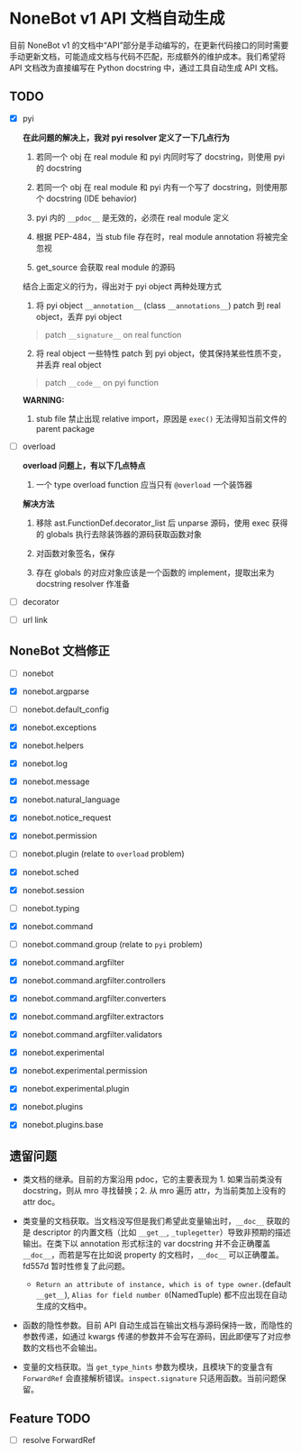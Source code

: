 # NoneBot v1 API 文档自动生成

目前 NoneBot v1 的文档中“API”部分是手动编写的，在更新代码接口的同时需要手动更新文档，可能造成文档与代码不匹配，形成额外的维护成本。我们希望将 API 文档改为直接编写在 Python docstring 中，通过工具自动生成 API 文档。

## TODO

- [x] pyi

    **在此问题的解决上，我对 pyi resolver 定义了一下几点行为**

    1. 若同一个 obj 在 real module 和 pyi 内同时写了 docstring，则使用 pyi 的 docstring

    2. 若同一个 obj 在 real module 和 pyi 内有一个写了 docstring，则使用那个 docstring (IDE behavior)

    3. pyi 内的 `__pdoc__` 是无效的，必须在 real module 定义

    4. 根据 PEP-484，当 stub file 存在时，real module annotation 将被完全忽视

    5. get_source 会获取 real module 的源码

    结合上面定义的行为，得出对于 pyi object 两种处理方式

    1. 将 pyi object `__annotation__` (class `__annotations__`) patch 到 real object，丢弃 pyi object

    > patch `__signature__` on real function

    2. 将 real object 一些特性 patch 到 pyi object，使其保持某些性质不变，并丢弃 real object

    > patch `__code__` on pyi function

    **WARNING:**

    1. stub file 禁止出现 relative import，原因是 `exec()` 无法得知当前文件的 parent package

- [ ] overload

    **overload 问题上，有以下几点特点**

    1. 一个 type overload function 应当只有 `@overload` 一个装饰器

    **解决方法**

    1. 移除 ast.FunctionDef.decorator_list 后 unparse 源码，使用 exec 获得的 globals 执行去除装饰器的源码获取函数对象

    2. 对函数对象签名，保存

    3. 存在 globals 的对应对象应该是一个函数的 implement，提取出来为 docstring resolver 作准备

- [ ] decorator

- [ ] url link

## NoneBot 文档修正

- [ ] nonebot

- [x] nonebot.argparse

- [ ] nonebot.default_config

- [x] nonebot.exceptions

- [x] nonebot.helpers

- [x] nonebot.log

- [x] nonebot.message

- [x] nonebot.natural_language

- [x] nonebot.notice_request

- [x] nonebot.permission

- [ ] nonebot.plugin (relate to `overload` problem)

- [x] nonebot.sched

- [x] nonebot.session

- [ ] nonebot.typing

- [x] nonebot.command

- [ ] nonebot.command.group (relate to `pyi` problem)

- [x] nonebot.command.argfilter

- [x] nonebot.command.argfilter.controllers

- [x] nonebot.command.argfilter.converters

- [x] nonebot.command.argfilter.extractors

- [x] nonebot.command.argfilter.validators

- [x] nonebot.experimental

- [x] nonebot.experimental.permission

- [x] nonebot.experimental.plugin

- [x] nonebot.plugins

- [x] nonebot.plugins.base

## 遗留问题

- 类文档的继承。目前的方案沿用 pdoc，它的主要表现为 1. 如果当前类没有 docstring，则从 mro 寻找替换；2. 从 mro 遍历 attr，为当前类加上没有的 attr doc。

- 类变量的文档获取。当文档没写但是我们希望此变量输出时，`__doc__` 获取的是 descriptor 的内置文档（比如 `__get__`, `_tuplegetter`）导致非预期的描述输出。在类下以 annotation 形式标注的 var docstring 并不会正确覆盖 `__doc__`，而若是写在比如说 property 的文档时，`__doc__` 可以正确覆盖。fd557d 暂时性修复了此问题。

    - `Return an attribute of instance, which is of type owner.`(default `__get__`), `Alias for field number 0`(NamedTuple) 都不应出现在自动生成的文档中。

- 函数的隐性参数。目前 API 自动生成旨在输出文档与源码保持一致，而隐性的参数传递，如通过 kwargs 传递的参数并不会写在源码，因此即便写了对应参数的文档也不会输出。

- 变量的文档获取。当 `get_type_hints` 参数为模块，且模块下的变量含有 `ForwardRef` 会直接解析错误。`inspect.signature` 只适用函数。当前问题保留。

## Feature TODO

- [ ] resolve ForwardRef
